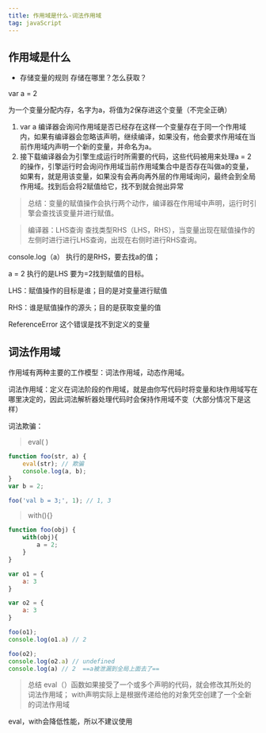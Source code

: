 ```yaml
---
title: 作用域是什么-词法作用域
tag: javaScript
---
```


作用域是什么
-
- 存储变量的规则
存储在哪里？怎么获取？

var a = 2

为一个变量分配内存，名字为a，将值为2保存进这个变量（不完全正确）

1. var a 编译器会询问作用域是否已经存在这样一个变量存在于同一个作用域内，如果有编译器会忽略该声明，继续编译，如果没有，他会要求作用域在当前作用域内声明一个新的变量，并命名为a。
2. 接下载编译器会为引擎生成运行时所需要的代码，这些代码被用来处理a = 2 的操作，引擎运行时会询问作用域当前作用域集合中是否存在叫做a的变量，如果有，就是用该变量，如果没有会再向再外层的作用域询问，最终会到全局作用域。找到后会将2赋值给它，找不到就会抛出异常

>总结：变量的赋值操作会执行两个动作，编译器在作用域中声明，运行时引擎会查找该变量并进行赋值。

>编译器：LHS查询   查找类型RHS（LHS，RHS），当变量出现在赋值操作的左侧时进行进行LHS查询，出现在右侧时进行RHS查询。

console.log（a） 执行的是RHS，要去找a的值；

a = 2 执行的是LHS 要为=2找到赋值的目标。

LHS：赋值操作的目标是谁；目的是对变量进行赋值

RHS：谁是赋值操作的源头；目的是获取变量的值


ReferenceError 这个错误是找不到定义的变量

词法作用域
-
作用域有两种主要的工作模型：词法作用域，动态作用域。

词法作用域：定义在词法阶段的作用域，就是由你写代码时将变量和块作用域写在哪里决定的，因此词法解析器处理代码时会保持作用域不变（大部分情况下是这样）

词法欺骗：
>eval( )
```JavaScript
function foo(str, a) {
    eval(str); // 欺骗
    console.log(a, b);
}
var b = 2;

foo('val b = 3;', 1); // 1, 3
```
>with(){}
```JavaScript
function foo(obj) {
    with(obj){
        a = 2;
    }
}

var o1 = {
    a: 3
}

var o2 = {
    a: 3
}

foo(o1);
console.log(o1.a) // 2

foo(o2);
console.log(o2.a) // undefined
console.log(a) // 2  ==a被泄漏到全局上面去了==

```

>总结
eval（）函数如果接受了一个或多个声明的代码，就会修改其所处的词法作用域；
with声明实际上是根据传递给他的对象凭空创建了一个全新的词法作用域

eval，with会降低性能，所以不建议使用







